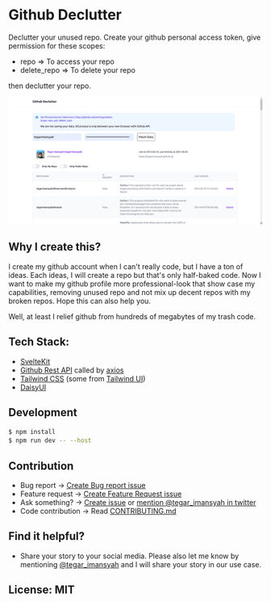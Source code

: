 # Github Declutter

Declutter your unused repo. Create your github personal access token, give permission for these scopes:

* repo => To access your repo
* delete_repo => To delete your repo

then declutter your repo.

![docs/img/screenshot.png](docs/img/screenshot.png)

## Why I create this?

I create my github account when I can't really code, but I have a ton of ideas. Each ideas, I will create a repo but that's only half-baked code. Now I want to make my github profile more professional-look that show case my capabilities, removing unused repo and not mix up decent repos with my broken repos. Hope this can also help you.

Well, at least I relief github from hundreds of megabytes of my trash code.

## Tech Stack:

* [SvelteKit](https://svelte.dev/)
* [Github Rest API](https://docs.github.com/en/rest) called by [axios](https://axios-http.com/docs/intro)
* [Tailwind CSS](https://tailwindcss.com/) (some from [Tailwind UI](https://tailwindui.com))
* [DaisyUI](https://daisyui.com/)

## Development

```sh
$ npm install
$ npm run dev -- --host
```

## Contribution

* Bug report -> [Create Bug report issue](https://github.com/tegarimansyah/github_declutter/issues/new?assignees=&labels=bug&projects=&template=bug_report.md&title=)
* Feature request -> [Create Feature Request issue](https://github.com/tegarimansyah/github_declutter/issues/new?assignees=&labels=enhancement&projects=&template=feature_request.md&title=)
* Ask something? -> [Create issue](https://github.com/tegarimansyah/github_declutter/issues/new) or [mention @tegar_imansyah in twitter](https://twitter.com/intent/tweet?text=@tegar_imansyah%20github-declutter.tegar.my.id)
* Code contribution -> Read [CONTRIBUTING.md](CONTRIBUTING.md)

## Find it helpful?

* Share your story to your social media. Please also let me know by mentioning [@tegar_imansyah](https://twitter.com/intent/tweet?text=@tegar_imansyah%20github-declutter.tegar.my.id) and I will share your story in our use case. 

## License: MIT